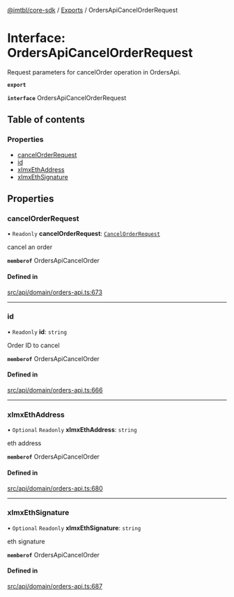 [@imtbl/core-sdk](../README.md) / [Exports](../modules.md) / OrdersApiCancelOrderRequest

# Interface: OrdersApiCancelOrderRequest

Request parameters for cancelOrder operation in OrdersApi.

**`export`** 

**`interface`** OrdersApiCancelOrderRequest

## Table of contents

### Properties

- [cancelOrderRequest](OrdersApiCancelOrderRequest.md#cancelorderrequest)
- [id](OrdersApiCancelOrderRequest.md#id)
- [xImxEthAddress](OrdersApiCancelOrderRequest.md#ximxethaddress)
- [xImxEthSignature](OrdersApiCancelOrderRequest.md#ximxethsignature)

## Properties

### cancelOrderRequest

• `Readonly` **cancelOrderRequest**: [`CancelOrderRequest`](CancelOrderRequest.md)

cancel an order

**`memberof`** OrdersApiCancelOrder

#### Defined in

[src/api/domain/orders-api.ts:673](https://github.com/immutable/imx-core-sdk/blob/7204457/src/api/domain/orders-api.ts#L673)

___

### id

• `Readonly` **id**: `string`

Order ID to cancel

**`memberof`** OrdersApiCancelOrder

#### Defined in

[src/api/domain/orders-api.ts:666](https://github.com/immutable/imx-core-sdk/blob/7204457/src/api/domain/orders-api.ts#L666)

___

### xImxEthAddress

• `Optional` `Readonly` **xImxEthAddress**: `string`

eth address

**`memberof`** OrdersApiCancelOrder

#### Defined in

[src/api/domain/orders-api.ts:680](https://github.com/immutable/imx-core-sdk/blob/7204457/src/api/domain/orders-api.ts#L680)

___

### xImxEthSignature

• `Optional` `Readonly` **xImxEthSignature**: `string`

eth signature

**`memberof`** OrdersApiCancelOrder

#### Defined in

[src/api/domain/orders-api.ts:687](https://github.com/immutable/imx-core-sdk/blob/7204457/src/api/domain/orders-api.ts#L687)
